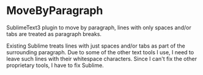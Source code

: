 # MoveByParagraph
SublimeText3 plugin to move by paragraph, lines with only spaces and/or tabs are treated as paragraph breaks.

Existing Sublime treats lines with just spaces and/or tabs as part of the surrounding paragraph.  Due to some of the other text tools I use, I need to leave such lines with their whitespace characters.  Since I can't fix the other proprietary tools, I have to fix Sublime.
